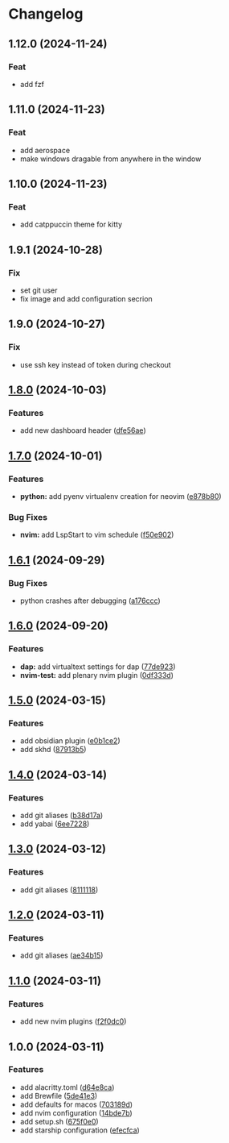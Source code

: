 # Changelog

## 1.12.0 (2024-11-24)

### Feat

- add fzf

## 1.11.0 (2024-11-23)

### Feat

- add aerospace
- make windows dragable from anywhere in the window

## 1.10.0 (2024-11-23)

### Feat

- add catppuccin theme for kitty

## 1.9.1 (2024-10-28)

### Fix

- set git user
- fix image and add configuration secrion

## 1.9.0 (2024-10-27)

### Fix

- use ssh key instead of token during checkout

## [1.8.0](https://github.com/marcelblijleven/dotfiles/compare/v1.7.0...v1.8.0) (2024-10-03)


### Features

* add new dashboard header ([dfe56ae](https://github.com/marcelblijleven/dotfiles/commit/dfe56ae4c8472750c04c9ca846256e4ad32d9d7f))

## [1.7.0](https://github.com/marcelblijleven/dotfiles/compare/v1.6.1...v1.7.0) (2024-10-01)


### Features

* **python:** add pyenv virtualenv creation for neovim ([e878b80](https://github.com/marcelblijleven/dotfiles/commit/e878b809a6d980b0ddc634eefee6c7ce4ba734bd))


### Bug Fixes

* **nvim:** add LspStart to vim schedule ([f50e902](https://github.com/marcelblijleven/dotfiles/commit/f50e902957646dfaeabac73f6034f4cb1953933e))

## [1.6.1](https://github.com/marcelblijleven/dotfiles/compare/v1.6.0...v1.6.1) (2024-09-29)


### Bug Fixes

* python crashes after debugging ([a176ccc](https://github.com/marcelblijleven/dotfiles/commit/a176cccbd9bca0f623e0979df07bf030afde78a8))

## [1.6.0](https://github.com/marcelblijleven/dotfiles/compare/v1.5.0...v1.6.0) (2024-09-20)


### Features

* **dap:** add virtualtext settings for dap ([77de923](https://github.com/marcelblijleven/dotfiles/commit/77de923c1e136a7454113c6a1914e993ab7d4fc6))
* **nvim-test:** add plenary nvim plugin ([0df333d](https://github.com/marcelblijleven/dotfiles/commit/0df333d0f7d0637a25b0a018c25dbf91d2d4aae6))

## [1.5.0](https://github.com/marcelblijleven/dotfiles/compare/v1.4.0...v1.5.0) (2024-03-15)


### Features

* add obsidian plugin ([e0b1ce2](https://github.com/marcelblijleven/dotfiles/commit/e0b1ce29aa6ed085e628c185f69d0f6d95c81c54))
* add skhd ([87913b5](https://github.com/marcelblijleven/dotfiles/commit/87913b5bb263ae24ac89afd4d20937a0e25a9af1))

## [1.4.0](https://github.com/marcelblijleven/dotfiles/compare/v1.3.0...v1.4.0) (2024-03-14)


### Features

* add git aliases ([b38d17a](https://github.com/marcelblijleven/dotfiles/commit/b38d17a3ce21fc73825b3fd733c2a72c467a0879))
* add yabai ([6ee7228](https://github.com/marcelblijleven/dotfiles/commit/6ee722887d801e696e379271cd7e92ae9e96c4e1))

## [1.3.0](https://github.com/marcelblijleven/dotfiles/compare/v1.2.0...v1.3.0) (2024-03-12)


### Features

* add git aliases ([8111118](https://github.com/marcelblijleven/dotfiles/commit/81111189cc55a7281d9de6c96695171c1997855d))

## [1.2.0](https://github.com/marcelblijleven/dotfiles/compare/v1.1.0...v1.2.0) (2024-03-11)


### Features

* add git aliases ([ae34b15](https://github.com/marcelblijleven/dotfiles/commit/ae34b15ede1548d9f949a77a978dbe7ded44c3bf))

## [1.1.0](https://github.com/marcelblijleven/dotfiles/compare/v1.0.0...v1.1.0) (2024-03-11)


### Features

* add new nvim plugins ([f2f0dc0](https://github.com/marcelblijleven/dotfiles/commit/f2f0dc07bf2a9adeec24332fc50ba7a2e165e2bf))

## 1.0.0 (2024-03-11)


### Features

* add alacritty.toml ([d64e8ca](https://github.com/marcelblijleven/dotfiles/commit/d64e8ca7fb7f1201c369550f48bf8199378a4c88))
* add Brewfile ([5de41e3](https://github.com/marcelblijleven/dotfiles/commit/5de41e375d5f9d68d845172505bb7f56e5885ed8))
* add defaults for macos ([703189d](https://github.com/marcelblijleven/dotfiles/commit/703189d630cd34f621ddc2aa90a09d30ec9f04ea))
* add nvim configuration ([14bde7b](https://github.com/marcelblijleven/dotfiles/commit/14bde7b335acf2b160910ec6436d345686efd8c1))
* add setup.sh ([675f0e0](https://github.com/marcelblijleven/dotfiles/commit/675f0e0a7064e1d9f652594fef6653a8ba63abca))
* add starship configuration ([efecfca](https://github.com/marcelblijleven/dotfiles/commit/efecfca910b1199c324a34266c3c603cb49c45a7))
